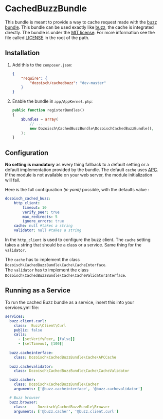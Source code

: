 CachedBuzzBundle
================

This bundle is meant to provide a way to cache request made with the [buzz bundle][buzzlnk]. This bundle can be used exactly like [buzz][buzzlnk], the cache is integrated directly. The bundle is under the [MIT license][mitlnk]. For more information see the file called [LICENSE][liclnk] in the root of the path.

Installation
------------

1.  Add this to the `composer.json`:

    ```json
    {
        "require": {
            "dozoisch/cachedbuzz": "dev-master"
        }
    }
    ```

2.  Enable the bundle in `app/AppKernel.php`:

    ```php
    public function registerBundles()
    {
        $bundles = array(
            // ...
            new Dozoisch\CachedBuzzBundle\DozoischCachedBuzzBundle(),
        );
    }
    ```

Configuration
------------

**No setting is mandatory** as every thing fallback to a default setting or a default implementation provided by the bundle. The default `cache` uses [APC][apclnk]. If the module is not available on your web server, the module initialization will fail.


Here is the full configuration *(in yaml)* possible, with the defaults value :

```yaml
dozoisch_cached_buzz:
    http_client:
        timeout: 10
        verify_peer: true
        max_redirects: 5
        ignore_errors: true
    cache: null #takes a string
    validator: null #takes a string
```

In the `http_client` is used to configure the buzz client. The `cache` setting takes a string that should be a class or a service. Same thing for the `validator`.

The `cache` has to implement the class `Dozoisch\CachedBuzzBundle\Cache\CacheInterface`.  
The `validator` has to implement the class `Dozoisch\CachedBuzzBundle\Cache\CacheValidatorInterface`.

Running as a Service
--------------------

To run the cached Buzz bundle as a service, insert this into your services.yml file:

```yaml
services:
  buzz.client.curl:
    class:  Buzz\Client\Curl
    public: false
    calls:
      - [setVerifyPeer, [false]]
      - [setTimeout, [100]]
  
  buzz.cacheinterface:
    class: Dozoisch\CachedBuzzBundle\Cache\APCCache
  
  buzz.cachevalidator:
    class: Dozoisch\CachedBuzzBundle\Cache\CacheValidator

  buzz.cacher:
    class: Dozoisch\CachedBuzzBundle\Cacher
    arguments: ['@buzz.cacheinterface', '@buzz.cachevalidator']

  # Buzz browser
  buzz.browser:
    class:     Dozoisch\CachedBuzzBundle\Browser
    arguments: ['@buzz.cacher', '@buzz.client.curl']
```

[buzzlnk]:https://github.com/kriswallsmith/Buzz
[apclnk]:http://www.php.net/manual/en/book.apc.php
[mitlnk]:http://en.wikipedia.org/wiki/MIT_License
[liclnk]:./LICENSE
